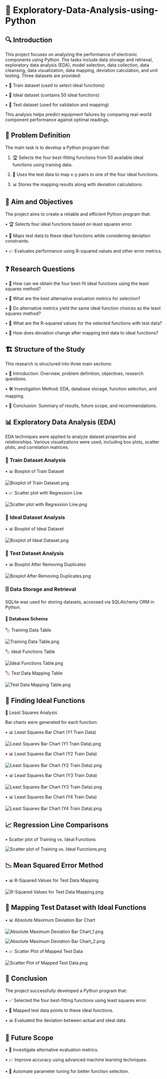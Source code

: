 # 📘 Exploratory-Data-Analysis-using-Python

## 🔍 Introduction

This project focuses on analyzing the performance of electronic components using Python. The tasks include data storage and retrieval, exploratory data analysis (EDA), model selection, data collection, data cleansing, data visualization, data mapping, deviation calculation, and unit testing. Three datasets are provided:

• 📂 Train dataset (used to select ideal functions)

• 📂 Ideal dataset (contains 50 ideal functions)

• 📂 Test dataset (used for validation and mapping)

This analysis helps predict equipment failures by comparing real-world component performance against optimal readings.

## 🎯 Problem Definition

The main task is to develop a Python program that:

1. 🏆 Selects the four best-fitting functions from 50 available ideal functions using training data.

2. 🔗 Uses the test data to map x-y pairs to one of the four ideal functions.

3. 📊 Stores the mapping results along with deviation calculations.

## 🎯 Aim and Objectives

The project aims to create a reliable and efficient Python program that:

• 🏆 Selects four ideal functions based on least squares error.

• 🔗 Maps test data to these ideal functions while considering deviation constraints.

• 📈 Evaluates performance using R-squared values and other error metrics.

## ❓ Research Questions

• 📌 How can we obtain the four best-fit ideal functions using the least squares method?

• 📌 What are the best alternative evaluation metrics for selection?

• 📌 Do alternative metrics yield the same ideal function choices as the least squares method?

• 📌 What are the R-squared values for the selected functions with test data?

• 📌 How does deviation change after mapping test data to ideal functions?

## 🏗 Structure of the Study

This research is structured into three main sections:

• 📖 Introduction: Overview, problem definition, objectives, research questions.

• 🛠 Investigation Method: EDA, database storage, function selection, and mapping.

• 📌 Conclusion: Summary of results, future scope, and recommendations.

## 📊 Exploratory Data Analysis (EDA)

EDA techniques were applied to analyze dataset properties and relationships. Various visualizations were used, including box plots, scatter plots, and correlation matrices.

### 📂 Train Dataset Analysis

• 📊 Boxplot of Train Dataset

![Boxplot of Train Dataset.png](https://github.com/Kaushik-Puttaswamy/Exploratory-Data-Analysis-using-Python/blob/dev/Images/Boxplot%20of%20Train%20Dataset.png)

• 📈 Scatter plot with Regression Line

![Scatter plot with Regression Line.png](https://github.com/Kaushik-Puttaswamy/Exploratory-Data-Analysis-using-Python/blob/dev/Images/Scatter%20plot%20with%20Regression%20Line.png)

### 📂 Ideal Dataset Analysis

• 📊 Boxplot of Ideal Dataset

![Boxplot of Ideal Dataset.png](https://github.com/Kaushik-Puttaswamy/Exploratory-Data-Analysis-using-Python/blob/dev/Images/Boxplot%20of%20Ideal%20Dataset.png)

### 📂 Test Dataset Analysis

• 📊 Boxplot After Removing Duplicates

![Boxplot After Removing Duplicates.png](https://github.com/Kaushik-Puttaswamy/Exploratory-Data-Analysis-using-Python/blob/dev/Images/Boxplot%20After%20Removing%20Duplicates.png)

### 🗄 Data Storage and Retrieval

SQLite was used for storing datasets, accessed via SQLAlchemy ORM in Python.

#### 📌 Database Schema

🏷 Training Data Table

![Training Data Table.png](https://github.com/Kaushik-Puttaswamy/Exploratory-Data-Analysis-using-Python/blob/dev/Images/Training%20Data%20Table.png)

🏷 Ideal Functions Table

![Ideal Functions Table.png](https://github.com/Kaushik-Puttaswamy/Exploratory-Data-Analysis-using-Python/blob/dev/Images/Ideal%20Functions%20Table.png)

🏷 Test Data Mapping Table

![Test Data Mapping Table.png](https://github.com/Kaushik-Puttaswamy/Exploratory-Data-Analysis-using-Python/blob/dev/Images/Test%20Data%20Mapping%20Table.png)

## 🔎 Finding Ideal Functions

📐 Least Squares Analysis

Bar charts were generated for each function:

• 📊 Least Squares Bar Chart (Y1 Train Data)

![Least Squares Bar Chart (Y1 Train Data).png](https://github.com/Kaushik-Puttaswamy/Exploratory-Data-Analysis-using-Python/blob/dev/Images/Least%20Squares%20Bar%20Chart%20(Y1%20Train%20Data).png)

• 📊 Least Squares Bar Chart (Y2 Train Data)

![Least Squares Bar Chart (Y2 Train Data).png](https://github.com/Kaushik-Puttaswamy/Exploratory-Data-Analysis-using-Python/blob/dev/Images/Least%20Squares%20Bar%20Chart%20(Y2%20Train%20Data).png)

• 📊 Least Squares Bar Chart (Y3 Train Data)

![Least Squares Bar Chart (Y3 Train Data).png](https://github.com/Kaushik-Puttaswamy/Exploratory-Data-Analysis-using-Python/blob/dev/Images/Least%20Squares%20Bar%20Chart%20(Y3%20Train%20Data).png)

• 📊 Least Squares Bar Chart (Y4 Train Data)

![Least Squares Bar Chart (Y4 Train Data).png](https://github.com/Kaushik-Puttaswamy/Exploratory-Data-Analysis-using-Python/blob/dev/Images/Least%20Squares%20Bar%20Chart%20(Y4%20Train%20Data).png)

## 📈 Regression Line Comparisons

• Scatter plot of Training vs. Ideal Functions

![Scatter plot of Training vs. Ideal Functions.png](https://github.com/Kaushik-Puttaswamy/Exploratory-Data-Analysis-using-Python/blob/dev/Images/Scatter%20plot%20of%20Training%20vs.%20Ideal%20Functions.png)

## 📉 Mean Squared Error Method

• 📊 R-Squared Values for Test Data Mapping

![R-Squared Values for Test Data Mapping.png](https://github.com/Kaushik-Puttaswamy/Exploratory-Data-Analysis-using-Python/blob/dev/Images/R-Squared%20Values%20for%20Test%20Data%20Mapping.png)

## 🔗 Mapping Test Dataset with Ideal Functions

• 📊 Absolute Maximum Deviation Bar Chart

![Absolute Maximum Deviation Bar Chart_1.png](https://github.com/Kaushik-Puttaswamy/Exploratory-Data-Analysis-using-Python/blob/dev/Images/Absolute%20Maximum%20Deviation%20Bar%20Chart_1.png)

![Absolute Maximum Deviation Bar Chart_2.png](https://github.com/Kaushik-Puttaswamy/Exploratory-Data-Analysis-using-Python/blob/dev/Images/Absolute%20Maximum%20Deviation%20Bar%20Chart_2.png)


• 📈 Scatter Plot of Mapped Test Data

![Scatter Plot of Mapped Test Data.png](https://github.com/Kaushik-Puttaswamy/Exploratory-Data-Analysis-using-Python/blob/dev/Images/Scatter%20Plot%20of%20Mapped%20Test%20Data.png)

## 🏁 Conclusion

The project successfully developed a Python program that:

• ✅ Selected the four best-fitting functions using least squares error.

• 🔗 Mapped test data points to these ideal functions.

• 📊 Evaluated the deviation between actual and ideal data.

## 🚀 Future Scope

• 🔎 Investigate alternative evaluation metrics.

• 📈 Improve accuracy using advanced machine learning techniques.

• 🤖 Automate parameter tuning for better function selection.

